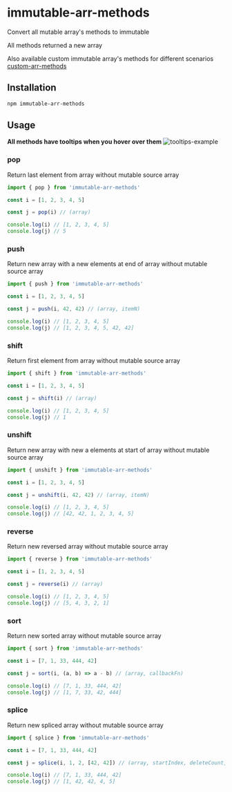 # immutable-arr-methods

Convert all mutable array's methods to immutable

All methods returned a new array

Also available custom immutable array's methods for different scenarios [custom-arr-methods](https://www.npmjs.com/package/custom-arr-methods)

## Installation

```bash
npm immutable-arr-methods
```

## Usage

**All methods have tooltips when you hover over them**
![tooltips-example](https://drive.google.com/uc?id=1L4ocvIR9Yt0uTzNUls7InTCqnmGbPzfZ)

### pop

Return last element from array without mutable source array

```javascript
import { pop } from 'immutable-arr-methods'

const i = [1, 2, 3, 4, 5]

const j = pop(i) // (array)

console.log(i) // [1, 2, 3, 4, 5]
console.log(j) // 5
```

### push

Return new array with a new elements at end of array without mutable source array

```javascript
import { push } from 'immutable-arr-methods'

const i = [1, 2, 3, 4, 5]

const j = push(i, 42, 42) // (array, itemN)

console.log(i) // [1, 2, 3, 4, 5]
console.log(j) // [1, 2, 3, 4, 5, 42, 42]
```

### shift

Return first element from array without mutable source array

```javascript
import { shift } from 'immutable-arr-methods'

const i = [1, 2, 3, 4, 5]

const j = shift(i) // (array)

console.log(i) // [1, 2, 3, 4, 5]
console.log(j) // 1
```

### unshift

Return new array with new a elements at start of array without mutable source array

```javascript
import { unshift } from 'immutable-arr-methods'

const i = [1, 2, 3, 4, 5]

const j = unshift(i, 42, 42) // (array, itemN)

console.log(i) // [1, 2, 3, 4, 5]
console.log(j) // [42, 42, 1, 2, 3, 4, 5]
```

### reverse

Return new reversed array without mutable source array

```javascript
import { reverse } from 'immutable-arr-methods'

const i = [1, 2, 3, 4, 5]

const j = reverse(i) // (array)

console.log(i) // [1, 2, 3, 4, 5]
console.log(j) // [5, 4, 3, 2, 1]
```

### sort

Return new sorted array without mutable source array

```javascript
import { sort } from 'immutable-arr-methods'

const i = [7, 1, 33, 444, 42]

const j = sort(i, (a, b) => a - b) // (array, callbackFn)

console.log(i) // [7, 1, 33, 444, 42]
console.log(j) // [1, 7, 33, 42, 444]
```

### splice

Return new spliced array without mutable source array

```javascript
import { splice } from 'immutable-arr-methods'

const i = [7, 1, 33, 444, 42]

const j = splice(i, 1, 2, [42, 42]) // (array, startIndex, deleteCount, elements)

console.log(i) // [7, 1, 33, 444, 42]
console.log(j) // [1, 42, 42, 4, 5]
```
